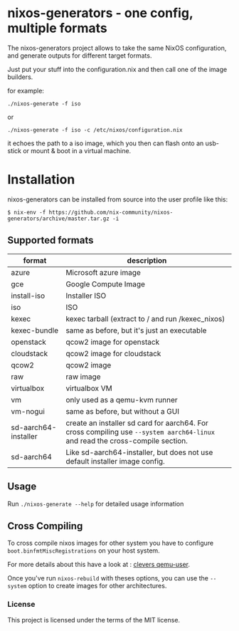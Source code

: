 # nixos-generators - one config, multiple formats

The nixos-generators project allows to take the same NixOS configuration, and
generate outputs for different target formats.

Just put your stuff into the configuration.nix and then call one of the image builders.

for example:
```
./nixos-generate -f iso
```
or

```
./nixos-generate -f iso -c /etc/nixos/configuration.nix
```

it echoes the path to a iso image, which you then can flash onto an usb-stick
or mount & boot in a virtual machine.

# Installation

nixos-generators can be installed from source into the user profile like this:

```console
$ nix-env -f https://github.com/nix-community/nixos-generators/archive/master.tar.gz -i
```

## Supported formats

format | description
--- | ---
azure | Microsoft azure image
gce | Google Compute Image
install-iso | Installer ISO
iso | ISO
kexec | kexec tarball (extract to / and run /kexec_nixos)
kexec-bundle | same as before, but it's just an executable
openstack | qcow2 image for openstack
cloudstack | qcow2 image for cloudstack
qcow2 | qcow2 image
raw | raw image
virtualbox | virtualbox VM
vm | only used as a qemu-kvm runner
vm-nogui | same as before, but without a GUI
sd-aarch64-installer | create an installer sd card for aarch64. For cross compiling use `--system aarch64-linux` and read the cross-compile section.
sd-aarch64 | Like sd-aarch64-installer, but does not use default installer image config.

## Usage

Run `./nixos-generate --help` for detailed usage information

## Cross Compiling

To cross compile nixos images for other system you have
to configure `boot.binfmtMiscRegistrations` on your host system.

For more details about this have a look at :
[clevers qemu-user](https://github.com/cleverca22/nixos-configs/blob/master/qemu.nix).

Once you've run `nixos-rebuild` with theses options,
you can use the `--system` option to create images for other architectures.

### License
This project is licensed under the terms of the MIT license.
